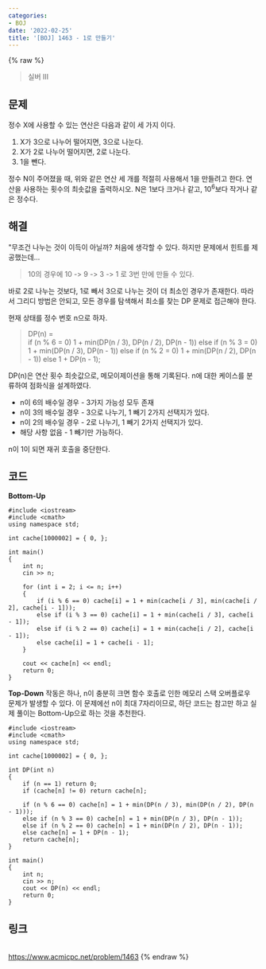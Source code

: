 ```yaml
---
categories:
- BOJ
date: '2022-02-25'
title: '[BOJ] 1463 - 1로 만들기'
---
```


{% raw %}
>실버 III

## 문제
정수 X에 사용할 수 있는 연산은 다음과 같이 세 가지 이다.

1.  X가 3으로 나누어 떨어지면, 3으로 나눈다.
2.  X가 2로 나누어 떨어지면, 2로 나눈다.
3.  1을 뺀다.

정수 N이 주어졌을 때, 위와 같은 연산 세 개를 적절히 사용해서 1을 만들려고 한다. 연산을 사용하는 횟수의 최솟값을 출력하시오. N은 1보다 크거나 같고, 10<sup>6</sup>보다 작거나 같은 정수다.

##  해결
"무조건 나누는 것이 이득이 아닐까? 처음에 생각할 수 있다. 하지만 문제에서 힌트를 제공했는데...
> 10의 경우에 10 -> 9 -> 3 -> 1 로 3번 만에 만들 수 있다.<br>

바로 2로 나누는 것보다, 1로 빼서 3으로 나누는 것이 더 최소인 경우가 존재한다. 따라서 그리디 방법은 안되고, 모든 경우를 탐색해서 최소를 찾는 DP 문제로 접근해야 한다.

현재 상태를 정수 번호 n으로 하자.
> DP(n) = <br>
>	if (n % 6 = 0) 1 + min(DP(n / 3), DP(n / 2), DP(n - 1))
>	else if (n % 3 = 0) 1 + min(DP(n / 3), DP(n - 1))
>	else if (n % 2 = 0) 1 + min(DP(n / 2), DP(n - 1))
>	else 1 + DP(n - 1);

DP(n)은 연산 횟수 최솟값으로, 메모이제이션을 통해 기록된다. n에 대한 케이스를 분류하여 점화식을 설계하였다.
- n이 6의 배수일 경우 - 3가지 가능성 모두 존재
- n이 3의 배수일 경우 - 3으로 나누기, 1 빼기 2가지 선택지가 있다.
- n이 2의 배수일 경우 - 2로 나누기, 1 빼기 2가지 선택지가 있다.
- 해당 사항 없음 - 1 빼기만 가능하다.

n이 1이 되면 재귀 호출을 중단한다.

## 코드
**Bottom-Up**
```
#include <iostream>
#include <cmath>
using namespace std;

int cache[1000002] = { 0, };

int main()
{
	int n;
	cin >> n;

	for (int i = 2; i <= n; i++)
	{
		if (i % 6 == 0) cache[i] = 1 + min(cache[i / 3], min(cache[i / 2], cache[i - 1]));
		else if (i % 3 == 0) cache[i] = 1 + min(cache[i / 3], cache[i - 1]);
		else if (i % 2 == 0) cache[i] = 1 + min(cache[i / 2], cache[i - 1]);
		else cache[i] = 1 + cache[i - 1];
	}

	cout << cache[n] << endl;
	return 0;
}
```

**Top-Down**
작동은 하나, n이 충분히 크면 함수 호출로 인한 메모리 스택 오버플로우 문제가 발생할 수 있다. 이 문제에선 n이 최대 7자리이므로, 하단 코드는 참고만 하고 실제 풀이는 Bottom-Up으로 하는 것을 추천한다. 
```
#include <iostream>
#include <cmath>
using namespace std;

int cache[1000002] = { 0, };

int DP(int n)
{
	if (n == 1) return 0;
	if (cache[n] != 0) return cache[n];

	if (n % 6 == 0) cache[n] = 1 + min(DP(n / 3), min(DP(n / 2), DP(n - 1)));
	else if (n % 3 == 0) cache[n] = 1 + min(DP(n / 3), DP(n - 1));
	else if (n % 2 == 0) cache[n] = 1 + min(DP(n / 2), DP(n - 1));
	else cache[n] = 1 + DP(n - 1);
	return cache[n];
}

int main()
{
	int n;
	cin >> n;
	cout << DP(n) << endl;
	return 0;
}
```

## 링크
<br>https://www.acmicpc.net/problem/1463
{% endraw %}